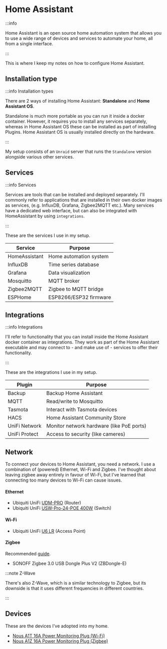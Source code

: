 # Home Assistant

:::info

Home Assistant is an open source home automation system that allows you to use a wide range of
devices and services to automate your home, all from a single interface.

:::

This is where I keep my notes on how to configure Home Assistant.

## Installation type

:::info Installation types

There are 2 ways of installing Home Assistant: **Standalone** and **Home Assistant OS**.

Standalone is much more portable as you can run it inside a docker container. However, it requires
you to install any services separately, whereas in Home Assistant OS these can be installed as part
of installing Plugins. Home Assistant OS is usually installed directly on the hardware.

:::

My setup consists of an `Unraid` server that runs the `Standalone` version alongside various other
services.

## Services

:::info Services

Services are tools that can be installed and deployed separately. I'll commonly refer to
applications that are installed in their own docker images as services, (e.g. InfluxDB, Grafana,
Zigbee2MQTT etc.). Many services have a dedicated web interface, but can also be integrated with
HomeAssistant by using `integrations`.

:::

These are the services I use in my setup.

| Service       | Purpose                |
| ------------- | ---------------------- |
| HomeAssistant | Home automation system |
| InfluxDB      | Time series database   |
| Grafana       | Data visualization     |
| Mosquitto     | MQTT broker            |
| Zigbee2MQTT   | Zigbee to MQTT bridge  |
| ESPHome       | ESP8266/ESP32 firmware |

## Integrations

:::info Integrations

I'll refer to functionality that you can install inside the Home Assistant docker container as
integrations. They work as part of the Home Assistant executable and may connect to - and make use
of - services to offer their functionality.

:::

These are the integrations I use in my setup.

| Plugin        | Purpose                                   |
| ------------- | ----------------------------------------- |
| Backup        | Backup Home Assistant                     |
| MQTT          | Read/write to Mosquitto                   |
| Tasmota       | Interact with Tasmota devices             |
| HACS          | Home Assistant Community Store            |
| UniFi Network | Monitor network hardware (like PoE ports) |
| UniFi Protect | Access to security (like cameres)         |

## Network

To connect your devices to Home Assistant, you need a network. I use a combination of (powered)
Ethernet, Wi-Fi and Zigbee. I've thought about leaving zigbee away entirely in favour of Wi-Fi, but
I've learned that connecting too many devices to Wi-Fi can cause issues.

#### Ethernet

- Ubiquiti UniFi
  [UDM-PRO](https://eu.store.ui.com/eu/en/pro/category/all-unifi-gateway-consoles/products/udm-pro)
  (Router)
- Ubiquiti UniFi
  [USW-Pro-24-POE 400W](https://eu.store.ui.com/eu/en/pro/category/all-switching/products/usw-pro-24-poe)
  (Switch)

#### Wi-Fi

- Ubiquiti UniFi [U6 LR](https://eu.store.ui.com/eu/en/pro/category/all-wifi/products/u6-lr) (Access
  Point)

#### Zigbee

Recommended [guide](https://www.zigbee2mqtt.io/guide/adapters/).

- SONOFF Zigbee 3.0 USB Dongle Plus V2 (ZBDongle-E)

:::note Z-Wave

There's also Z-Wave, which is a similar technology to Zigbee, but its downside is that it uses
different frequencies in different countries.

:::

## Devices

These are the devices I've adopted into my home.

- [Nous A1T 16A Power Monitoring Plug (Wi-Fi)](devices/nous-a1t-16a-power-monitoring-plug)
- [Nous A1Z 16A Power Monitoring Plug (Zigbee)](devices/nous-a1z-16a-power-monitoring-plug)

